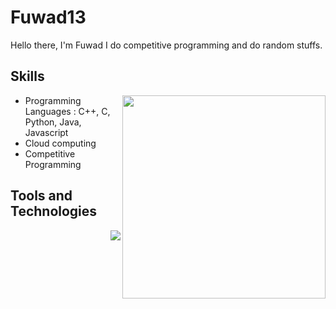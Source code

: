 # Fuwad13
Hello there, I'm Fuwad
I do competitive programming and do random stuffs. 

## Skills
<div align=right>
    <a href="https://github.com/anuraghazra/github-readme-stats">
      <img width=325 align="right" src="https://github-readme-stats.vercel.app/api/top-langs/?username=Fuwad13&theme=highcontrast&langs_count=10&layout=compact" />
    </a>
</div>

* Programming Languages : C++, C, Python, Java, Javascript
* Cloud computing
* Competitive Programming

## Tools and Technologies

<img align = "right" src="https://github-readme-stats.vercel.app/api?username=Fuwad13&&show_icons=true&title_color=ffffff&icon_color=bb2acf&text_color=daf7dc&bg_color=151515">

